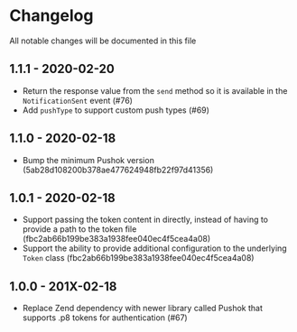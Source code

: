 # Changelog

All notable changes will be documented in this file

## 1.1.1 - 2020-02-20
- Return the response value from the `send` method so it is available in the `NotificationSent` event (#76)
- Add `pushType` to support custom push types (#69)

## 1.1.0 - 2020-02-18
- Bump the minimum Pushok version (5ab28d108200b378ae477624948fb22f97d41356)

## 1.0.1 - 2020-02-18
- Support passing the token content in directly, instead of having to provide a path to the token file (fbc2ab66b199be383a1938fee040ec4f5cea4a08)
- Support the ability to provide additional configuration to the underlying `Token` class (fbc2ab66b199be383a1938fee040ec4f5cea4a08)

## 1.0.0 - 201X-02-18
- Replace Zend dependency with newer library called Pushok that supports .p8 tokens for authentication (#67)
